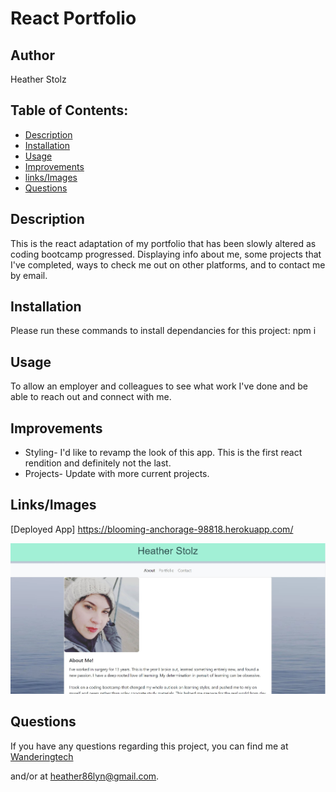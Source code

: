 # React Portfolio

## Author

Heather Stolz

## Table of Contents:

* [Description](#description)
* [Installation](#installation)
* [Usage](#usage)
* [Improvements](#improvements)
* [links/Images](#Links/Images)
* [Questions](#questions)

## Description

This is the react adaptation of my portfolio that has been slowly altered as coding bootcamp progressed. Displaying info about me, some projects that I've completed, ways to check me out on other platforms, and to contact me by email.

## Installation

Please run these commands to install dependancies for this project: npm i

## Usage

To allow an employer and colleagues to see what work I've done and be able to reach out and connect with me.

## Improvements

* Styling- I'd like to revamp the look of this app. This is the first react rendition and definitely not the last.
* Projects- Update with more current projects.

## Links/Images

[Deployed App] https://blooming-anchorage-98818.herokuapp.com/

![image](public/assets/reactportfolio.jpg)

## Questions

If you have any questions regarding this project, you can find me at [Wanderingtech](https://github.com/Wanderingtech) 

and/or at heather86lyn@gmail.com.